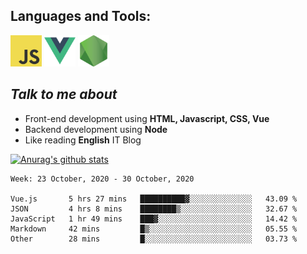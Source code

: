 ## **Languages and Tools:**      
<code><img height="50" src="https://raw.githubusercontent.com/github/explore/80688e429a7d4ef2fca1e82350fe8e3517d3494d/topics/javascript/javascript.png"></code>
<code><img height="50"  src="https://raw.githubusercontent.com/github/explore/80688e429a7d4ef2fca1e82350fe8e3517d3494d/topics/vue/vue.png"></code>
<code><img height="50"  src="https://raw.githubusercontent.com/github/explore/80688e429a7d4ef2fca1e82350fe8e3517d3494d/topics/nodejs/nodejs.png"></code>

## *Talk to me about*
- Front-end development using **HTML, Javascript, CSS, Vue**
- Backend development using **Node**
- Like reading **English** IT Blog    

[![Anurag's github stats](https://github-readme-stats.vercel.app/api?username=qdi5)](https://github.com/anuraghazra/github-readme-stats)    

<!--START_SECTION:waka-->
```text
Week: 23 October, 2020 - 30 October, 2020

Vue.js       5 hrs 27 mins   ██████████▓░░░░░░░░░░░░░░   43.09 % 
JSON         4 hrs 8 mins    ████████▒░░░░░░░░░░░░░░░░   32.67 % 
JavaScript   1 hr 49 mins    ███▓░░░░░░░░░░░░░░░░░░░░░   14.42 % 
Markdown     42 mins         █▒░░░░░░░░░░░░░░░░░░░░░░░   05.55 % 
Other        28 mins         █░░░░░░░░░░░░░░░░░░░░░░░░   03.73 % 
```
<!--END_SECTION:waka-->
